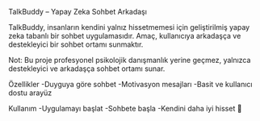 TalkBuddy – Yapay Zeka Sohbet Arkadaşı

TalkBuddy, insanların kendini yalnız hissetmemesi için geliştirilmiş yapay zeka tabanlı bir sohbet uygulamasıdır.
Amaç, kullanıcıya arkadaşça ve destekleyici bir sohbet ortamı sunmaktır.

Not: Bu proje profesyonel psikolojik danışmanlık yerine geçmez, yalnızca destekleyici ve arkadaşça sohbet ortamı sunar.

Özellikler
-Duyguya göre sohbet
-Motivasyon mesajları
-Basit ve kullanıcı dostu arayüz

Kullanım
-Uygulamayı başlat
-Sohbete başla
-Kendini daha iyi hisset 🎯
